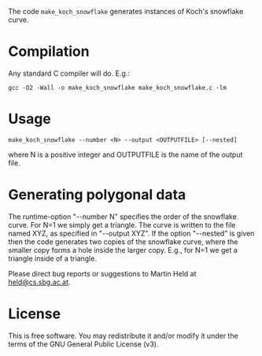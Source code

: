 The code `make_koch_snowflake` generates instances of Koch's snowflake curve.

# Compilation

Any standard C compiler will do. E.g.:

    gcc -O2 -Wall -o make_koch_snowflake make_koch_snowflake.c -lm

# Usage

    make_koch_snowflake --number <N> --output <OUTPUTFILE> [--nested]

where N is a positive integer and OUTPUTFILE is the name of the output file.

# Generating polygonal data

The runtime-option "--number N" specifies the order of the snowflake curve.
For N=1 we simply get a triangle. The curve is written to the file named XYZ,
as specified in "--output XYZ". If the option "--nested" is given then the
code generates two copies of the snowflake curve, where the smaller copy forms
a hole inside the larger copy. E.g., for N=1 we get a triangle inside of a
triangle.

Please direct bug reports or suggestions to Martin Held at held@cs.sbg.ac.at.

# License

This is free software.  You may redistribute it and/or modify
it under the terms of the GNU General Public License (v3).
